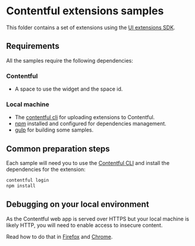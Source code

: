 # Contentful extensions samples

This folder contains a set of extensions using the [UI extensions SDK](https://github.com/contentful/ui-extensions-sdk).

## Requirements

All the samples require the following dependencies:

### Contentful

- A space to use the widget and the space id.

### Local machine


- The [contentful cli](https://github.com/contentful/contentful-cli) for uploading extensions to Contentful.
- [npm](https://www.npmjs.com/) installed and configured for dependencies management.
- [gulp](http://gulpjs.com/) for building some samples.

## Common preparation steps

Each sample will need you to use the [Contentful CLI](https://github.com/contentful/contentful-cli) and install the dependencies for the extension:

```bash
contentful login
npm install
```

## Debugging on your local environment

As the Contentful web app is served over HTTPS but your local machine is likely HTTP, you will need to enable access to insecure content.

Read how to do that in [Firefox][ff-mixed] and [Chrome][chrome-mixed].

[chrome-mixed]: https://support.google.com/chrome/answer/1342714
[ff-mixed]: https://support.mozilla.org/en-US/kb/mixed-content-blocking-firefox
